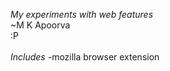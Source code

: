 *My experiments with web features*
<br>                          ~M K Apoorva
<br>
:P
<br>
<br>
*Includes*
-mozilla browser extension
